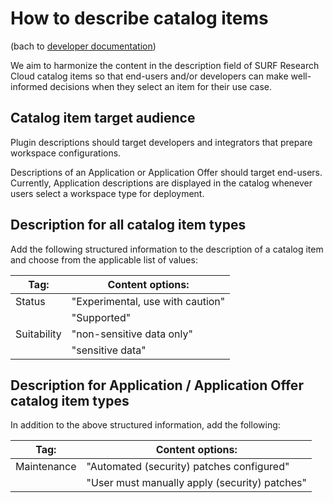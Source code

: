 # How to describe catalog items
(bach to [developer documentation](index.md))   

We aim to harmonize the content in the description field  of SURF Research Cloud catalog items
so that end-users and/or developers can make well-informed decisions when
they select an item for their use case.

## Catalog item target audience 
Plugin descriptions should target developers and integrators that prepare workspace configurations.

Descriptions of an Application or Application Offer should target end-users. 
Currently, Application descriptions are displayed in the catalog whenever users select 
a workspace type for deployment.

## Description for all catalog item types
Add the following structured information to the description of a catalog item
and choose from the applicable list of values:

| Tag:        | Content options: |
| ----------- | ---------------- |
| Status      | "Experimental, use with caution" |
|             | "Supported" |
| Suitability | "non-sensitive data only" |
|             | "sensitive data" |


## Description for Application / Application Offer catalog item types
In addition to the above structured information, add the following:

| Tag:        | Content options: |
| ----------- | ---------------- |
| Maintenance | "Automated (security) patches configured" |
|             | "User must manually apply (security) patches" | 




